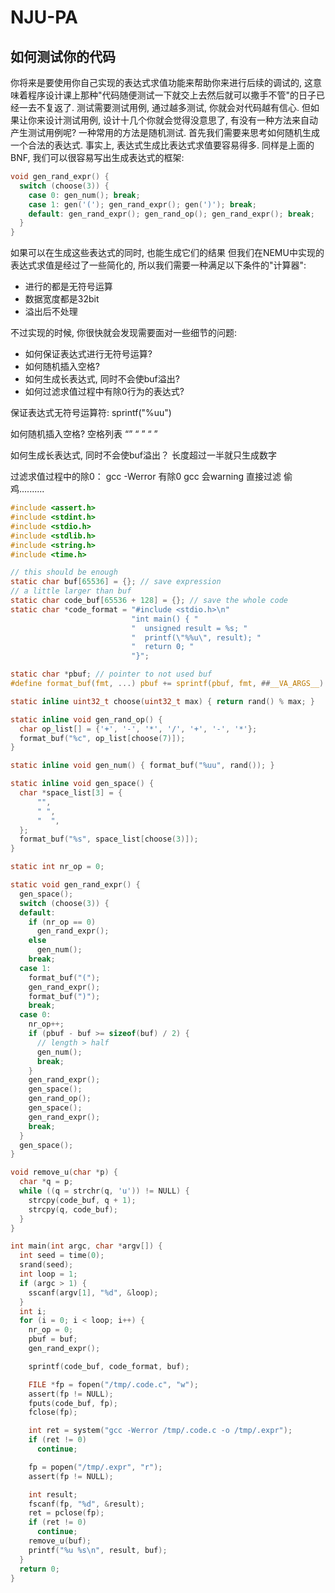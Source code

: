 # NJU-PA
## 如何测试你的代码



你将来是要使用你自己实现的表达式求值功能来帮助你来进行后续的调试的, 这意味着程序设计课上那种"代码随便测试一下就交上去然后就可以撒手不管"的日子已经一去不复返了. 测试需要测试用例, 通过越多测试, 你就会对代码越有信心. 但如果让你来设计测试用例, 设计十几个你就会觉得没意思了, 有没有一种方法来自动产生测试用例呢?
一种常用的方法是随机测试. 首先我们需要来思考如何随机生成一个合法的表达式. 事实上, 表达式生成比表达式求值要容易得多. 同样是上面的BNF, 我们可以很容易写出生成表达式的框架:
```c
void gen_rand_expr() {
  switch (choose(3)) {
    case 0: gen_num(); break;
    case 1: gen('('); gen_rand_expr(); gen(')'); break;
    default: gen_rand_expr(); gen_rand_op(); gen_rand_expr(); break;
  }
}
```
如果可以在生成这些表达式的同时, 也能生成它们的结果
但我们在NEMU中实现的表达式求值是经过了一些简化的, 所以我们需要一种满足以下条件的"计算器":
- 进行的都是无符号运算
- 数据宽度都是32bit
- 溢出后不处理

  
不过实现的时候, 你很快就会发现需要面对一些细节的问题:
- 如何保证表达式进行无符号运算?
- 如何随机插入空格?
- 如何生成长表达式, 同时不会使buf溢出?
- 如何过滤求值过程中有除0行为的表达式?



保证表达式无符号运算符:
sprintf("%uu")

如何随机插入空格?
空格列表 “” “ ” “  ”

如何生成长表达式, 同时不会使buf溢出？
长度超过一半就只生成数字

过滤求值过程中的除0：
gcc -Werror 有除0 gcc 会warning 直接过滤 偷鸡..........



```C
#include <assert.h>
#include <stdint.h>
#include <stdio.h>
#include <stdlib.h>
#include <string.h>
#include <time.h>

// this should be enough
static char buf[65536] = {}; // save expression
// a little larger than buf
static char code_buf[65536 + 128] = {}; // save the whole code
static char *code_format = "#include <stdio.h>\n"
                           "int main() { "
                           "  unsigned result = %s; "
                           "  printf(\"%%u\", result); "
                           "  return 0; "
                           "}";

static char *pbuf; // pointer to not used buf
#define format_buf(fmt, ...) pbuf += sprintf(pbuf, fmt, ##__VA_ARGS__)

static inline uint32_t choose(uint32_t max) { return rand() % max; }

static inline void gen_rand_op() {
  char op_list[] = {'+', '-', '*', '/', '+', '-', '*'};
  format_buf("%c", op_list[choose(7)]);
}

static inline void gen_num() { format_buf("%uu", rand()); }

static inline void gen_space() {
  char *space_list[3] = {
      "",
      " ",
      "  ",
  };
  format_buf("%s", space_list[choose(3)]);
}

static int nr_op = 0;

static void gen_rand_expr() {
  gen_space();
  switch (choose(3)) {
  default:
    if (nr_op == 0)
      gen_rand_expr();
    else
      gen_num();
    break;
  case 1:
    format_buf("(");
    gen_rand_expr();
    format_buf(")");
    break;
  case 0:
    nr_op++;
    if (pbuf - buf >= sizeof(buf) / 2) {
      // length > half
      gen_num();
      break;
    }
    gen_rand_expr();
    gen_space();
    gen_rand_op();
    gen_space();
    gen_rand_expr();
    break;
  }
  gen_space();
}

void remove_u(char *p) {
  char *q = p;
  while ((q = strchr(q, 'u')) != NULL) {
    strcpy(code_buf, q + 1);
    strcpy(q, code_buf);
  }
}

int main(int argc, char *argv[]) {
  int seed = time(0);
  srand(seed);
  int loop = 1;
  if (argc > 1) {
    sscanf(argv[1], "%d", &loop);
  }
  int i;
  for (i = 0; i < loop; i++) {
    nr_op = 0;
    pbuf = buf;
    gen_rand_expr();

    sprintf(code_buf, code_format, buf);

    FILE *fp = fopen("/tmp/.code.c", "w");
    assert(fp != NULL);
    fputs(code_buf, fp);
    fclose(fp);

    int ret = system("gcc -Werror /tmp/.code.c -o /tmp/.expr");
    if (ret != 0)
      continue;

    fp = popen("/tmp/.expr", "r");
    assert(fp != NULL);

    int result;
    fscanf(fp, "%d", &result);
    ret = pclose(fp);
    if (ret != 0)
      continue;
    remove_u(buf);
    printf("%u %s\n", result, buf);
  }
  return 0;
}

```


